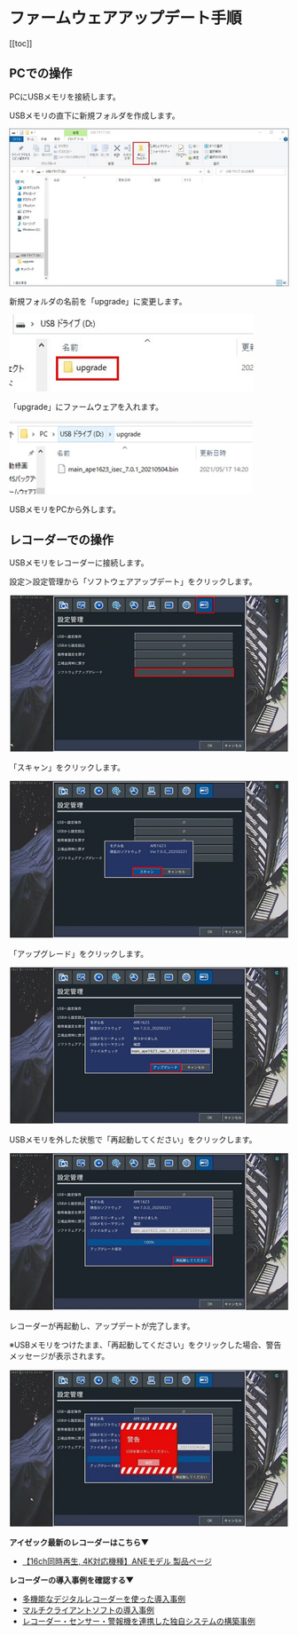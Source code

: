 # ファームウェアアップデート手順

[[toc]]

## PCでの操作

PCにUSBメモリを接続します。

USBメモリの直下に新規フォルダを作成します。

![](./images/faq-upgrader-firmware/001.jpg)

新規フォルダの名前を「upgrade」に変更します。

![](./images/faq-upgrader-firmware/002.jpg)

「upgrade」にファームウェアを入れます。

![](./images/faq-upgrader-firmware/003.jpg)

USBメモリをPCから外します。

## レコーダーでの操作

USBメモリをレコーダーに接続します。


設定＞設定管理から「ソフトウェアアップデート」をクリックします。

![](./images/faq-upgrader-firmware/004.jpg)

「スキャン」をクリックします。

![](./images/faq-upgrader-firmware/005.jpg)

「アップグレード」をクリックします。

![](./images/faq-upgrader-firmware/006.jpg)

USBメモリを外した状態で「再起動してください」をクリックします。

![](./images/faq-upgrader-firmware/007.jpg)

レコーダーが再起動し、アップデートが完了します。


※USBメモリをつけたまま、「再起動してください」をクリックした場合、警告メッセージが表示されます。

![](./images/faq-upgrader-firmware/008.jpg)


**アイゼック最新のレコーダーはこちら▼**
- [【16ch同時再生, 4K対応機種】ANEモデル 製品ページ](https://isecj.jp/recorder/recorder-ane)

**レコーダーの導入事例を確認する▼**
- [多機能なデジタルレコーダーを使った導入事例](https://isecj.jp/case/security-enhancement)
- [マルチクライアントソフトの導入事例](https://isecj.jp/case/netcafe-camera)
- [レコーダー・センサー・警報機を連携した独自システムの構築事例](https://isecj.jp/case/system-design)